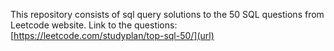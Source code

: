 This repository consists of sql query solutions to the 50 SQL questions from Leetcode website.
Link to the questions: [https://leetcode.com/studyplan/top-sql-50/](url)
